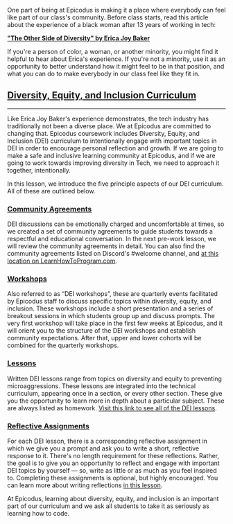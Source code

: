 One part of being at Epicodus is making it a place where everybody can feel like part of our class's community. Before class starts, read this article about the experience of a black woman after 13 years of working in tech:

**<span class="glyphicon glyphicon-link"></span> ["The Other Side of Diversity" by Erica Joy Baker](https://web.archive.org/web/20141205162959/https://medium.com/thelist/the-other-side-of-diversity-1bb3de2f053e)** 

If you're a person of color, a woman, or another minority, you might find it helpful to hear about Erica's experience. If you're not a minority, use it as an opportunity to better understand how it might feel to be in that position, and what you can do to make everybody in our class feel like they fit in.

## [Diversity, Equity, and Inclusion Curriculum](#diversity-equity-and-inclusion-curriculum)

---

Like Erica Joy Baker's experience demonstrates, the tech industry has traditionally not been a diverse place. We at Epicodus are committed to changing that. Epicodus coursework includes Diversity, Equity, and Inclusion (DEI) curriculum to intentionally engage with important topics in DEI in order to encourage personal reflection and growth. If we are going to make a safe and inclusive learning community at Epicodus, and if we are going to work towards improving diversity in Tech, we need to approach it together, intentionally. 

In this lesson, we introduce the five principle aspects of our DEI curriculum. All of these are outlined below.

### [Community Agreements](#community-agreements)

DEI discussions can be emotionally charged and uncomfortable at times, so we created a set of community agreements to guide students towards a respectful and educational conversation. In the next pre-work lesson, we will review the community agreements in detail. You can also find the community agreements listed on Discord's #welcome channel, and [at this location on LearnHowToProgram.com](/diversity-equity-and-inclusion/dei-curriculum-overview/community-agreements).

### [Workshops](#workshops)

Also referred to as “DEI workshops”, these are quarterly events facilitated by Epicodus staff to discuss specific topics within diversity, equity, and inclusion. These workshops include a short presentation and a series of breakout sessions in which students group up and discuss prompts. The very first workshop will take place in the first few weeks at Epicodus, and it will orient you to the structure of the DEI workshops and establish community expectations. After that, upper and lower cohorts will be combined for the quarterly workshops. 

### [Lessons](#written-lesson)

Written DEI lessons range from topics on diversity and equity to preventing microaggressions. These lessons are integrated into the technical curriculum, appearing once in a section, or every other section. These give you the opportunity to learn more in depth about a particular subject. These are always listed as homework. [Visit this link to see all of the DEI lessons](/diversity-equity-and-inclusion/).

### [Reflective Assignments](#reflective-assignments)

For each DEI lesson, there is a corresponding reflective assignment in which we give you a prompt and ask you to write a short, reflective response to it. There's no length requirement for these reflections. Rather, the goal is to give you an opportunity to reflect and engage with important DEI topics by yourself — so, write as little or as much as you feel inspired to. Completing these assignments is optional, but highly encouraged. You can learn more about writing reflections [in this lesson](/pre-work/getting-started-at-epicodus/dei-reflective-assignments). 

At Epicodus, learning about diversity, equity, and inclusion is an important part of our curriculum and we ask all students to take it as seriously as learning how to code.